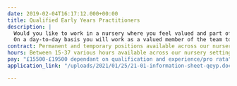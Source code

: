 ```yaml
---
date: 2019-02-04T16:17:12.000+00:00
title: Qualified Early Years Practitioners
description: |
  Would you like to work in a nursery where you feel valued and part of a supportive team?
  On a day-to-day basis you will work as a valued member of the team to ensure that all children receive high quality care and support, are kept safe, and receive rich and stimulating play experiences which meet their individual learning needs.
contract: Permanent and temporary positions available across our nursery settings
hours: Between 15-37 various hours available across our nursery settings
pay: "£15500-£19500 dependant on qualification and experience/pro rata"
application_link: "/uploads/2021/01/25/21-01-information-sheet-qeyp.docx"

---
```

